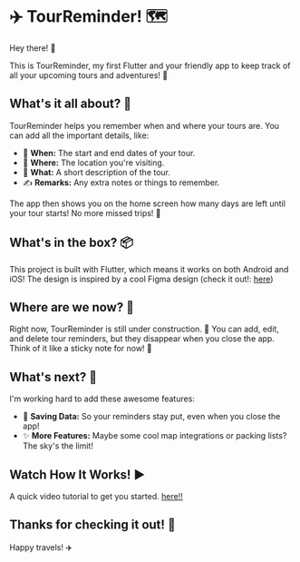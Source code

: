 # ✈️ TourReminder! 🗺️

Hey there! 👋

This is TourReminder, my first Flutter and your friendly app to keep track of all your upcoming tours and adventures! 🎉

## What's it all about? 🤔

TourReminder helps you remember when and where your tours are.  You can add all the important details, like:

*   📅 **When:** The start and end dates of your tour.
*   📍 **Where:** The location you're visiting.
*   📝 **What:** A short description of the tour.
*   ✍️ **Remarks:** Any extra notes or things to remember.

The app then shows you on the home screen how many days are left until your tour starts!  No more missed trips! 🥳

## What's in the box? 📦

This project is built with Flutter, which means it works on both Android and iOS!  The design is inspired by a cool Figma design 
(check it out!: [here](https://www.figma.com/design/jFZ2j91C5y1FRKIxselzt4/Tourminder-%F0%9F%8F%9D%EF%B8%8F-%7C-Travel-Planner-App-(Community)?node-id=0-1&p=f&t=RTd1cgRekUPfwx2T-0))

## Where are we now? 🚧

Right now, TourReminder is still under construction. 🚧  You can add, edit, and delete tour reminders, but they disappear when you close the app.  Think of it like a sticky note for now! 📝

## What's next? 🚀

I'm working hard to add these awesome features:

*   💾 **Saving Data:**  So your reminders stay put, even when you close the app!
*   ✨ **More Features:**  Maybe some cool map integrations or packing lists?  The sky's the limit!

## Watch How It Works! ▶️

A quick video tutorial to get you started.
[here!!](https://youtube.com/shorts/bekd2XC07ks?feature=share)

## Thanks for checking it out! 🙏

Happy travels! ✈️
